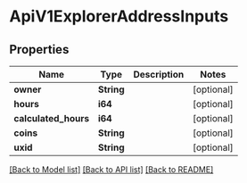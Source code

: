 # ApiV1ExplorerAddressInputs

## Properties

Name | Type | Description | Notes
------------ | ------------- | ------------- | -------------
**owner** | **String** |  | [optional] 
**hours** | **i64** |  | [optional] 
**calculated_hours** | **i64** |  | [optional] 
**coins** | **String** |  | [optional] 
**uxid** | **String** |  | [optional] 

[[Back to Model list]](../README.md#documentation-for-models) [[Back to API list]](../README.md#documentation-for-api-endpoints) [[Back to README]](../README.md)


